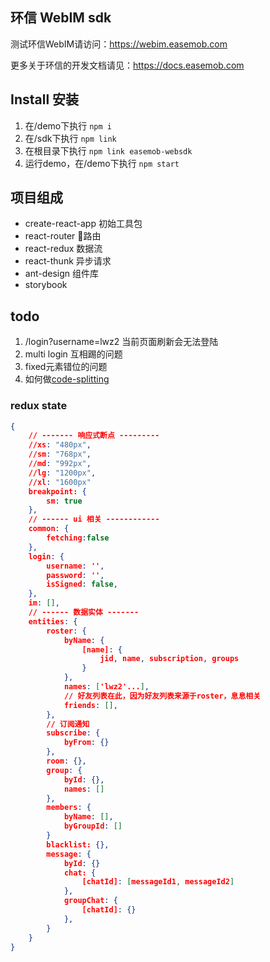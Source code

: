## 环信 WebIM sdk

测试环信WebIM请访问：https://webim.easemob.com

更多关于环信的开发文档请见：https://docs.easemob.com

## Install 安装
1. 在/demo下执行 `npm i`
2. 在/sdk下执行 `npm link`
3. 在根目录下执行 `npm link easemob-websdk`
4. 运行demo，在/demo下执行 `npm start`

## 项目组成
- create-react-app 初始工具包
- react-router 路由
- react-redux 数据流
- react-thunk 异步请求
- ant-design 组件库
- storybook 

## todo

1. /login?username=lwz2 当前页面刷新会无法登陆
2. multi login 互相踢的问题
3. fixed元素错位的问题
4. 如何做[code-splitting](https://github.com/facebookincubator/create-react-app/blob/master/packages/react-scripts/template/README.md#code-splitting)

### redux state

```json
{
	// ------- 响应式断点 ---------
	//xs: "480px",
	//sm: "768px",
 	//md: "992px",
	//lg: "1200px",
	//xl: "1600px"
	breakpoint: {
		sm: true
	},
	// ------ ui 相关 ------------
	common: {
		fetching:false
	},
	login: {
		username: '',
		password: '',
		isSigned: false,
	},
	im: [],
	// ------ 数据实体 -------
	entities: {
		roster: {
			byName: {
				[name]: {
					jid, name, subscription, groups
				}
			},
			names: ['lwz2'...],
			// 好友列表在此，因为好友列表来源于roster，息息相关
			friends: [],
		},
		// 订阅通知
		subscribe: {
			byFrom: {}
		},
		room: {},
		group: {
			byId: {},
			names: []
		},
		members: {
			byName: [],
			byGroupId: []
		}
		blacklist: {},
		message: {
			byId: {}
			chat: {
				[chatId]: [messageId1, messageId2]
			},
			groupChat: {
				[chatId]: {}
			},
		}
	}
}
```



